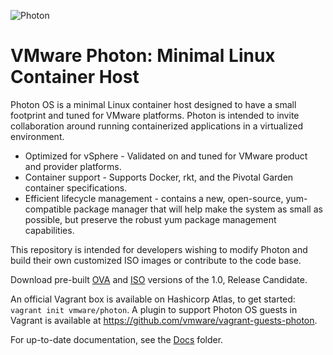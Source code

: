![Photon](http://storage.googleapis.com/project-photon/vmw-logo-photon.svg "VMware Photon")

VMware Photon: Minimal Linux Container Host
===========================================

Photon OS is a minimal Linux container host designed to have a small footprint and tuned for VMware platforms. Photon is intended to invite collaboration around running containerized applications in a virtualized environment.

- Optimized for vSphere - Validated on and tuned for VMware product and provider platforms.
- Container support - Supports Docker, rkt, and the Pivotal Garden container specifications.
- Efficient lifecycle management - contains a new, open-source, yum-compatible package manager that will help make the system as small as possible, but preserve the robust yum package management capabilities.

This repository is intended for developers wishing to modify Photon and build their own customized ISO images or contribute to the code base.

Download pre-built [OVA](https://bintray.com/artifact/download/vmware/photon/photon-custom-1.0-37d64ad-RC1.ova) and [ISO](https://bintray.com/artifact/download/vmware/photon/photon-1.0-37d64ad.iso) versions of the 1.0, Release Candidate.

An official Vagrant box is available on Hashicorp Atlas, to get started: `vagrant init vmware/photon`. A plugin to support Photon OS guests in Vagrant is available at https://github.com/vmware/vagrant-guests-photon.

For up-to-date documentation, see the [Docs](docs/) folder.

